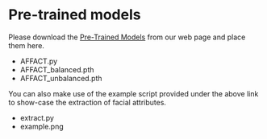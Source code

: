 # Pre-trained models

Please download the [Pre-Trained Models](https://seafile.ifi.uzh.ch/d/58644ee482d34425b5a1/) from our web page and place them here.

* AFFACT.py
* AFFACT_balanced.pth
* AFFACT_unbalanced.pth

You can also make use of the example script provided under the above link to show-case the extraction of facial attributes.

* extract.py
* example.png
